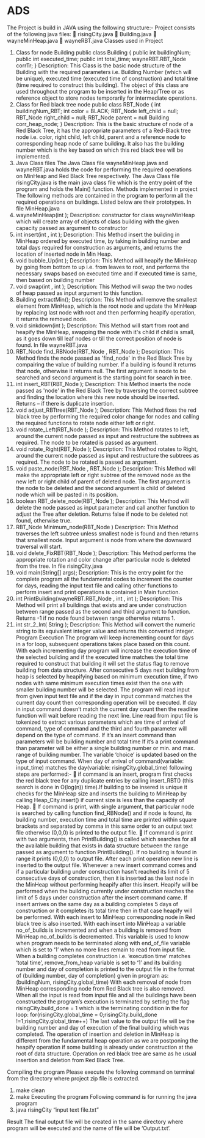 # ADS
The Project is build in JAVA using the following structure:-
Project consists of the following java files:
 risingCity.java
 Building.java
 wayneMinHeap.java
 wayneRBT.java
Classes used in Project
1. Class for node Building
public class Building {
public int buildingNum;
public int executed_time;
public int total_time;
wayneRBT.RBT_Node corrTr;
}
Description: This Class is the basic node structure of the Building with the required parameters i.e. Building Number (which will be unique), executed time (executed time of construction) and total time (time required to construct this building). The object of this class are used throughout the program to be inserted in the Heap/Tree or as reference object to store nodes temporarily for intermediate operations.
2. Class for Red black tree node
public class RBT_Node {
int buildingNum_RBT;
int color = BLACK;
RBT_Node left_child = null;
RBT_Node right_child = null;
RBT_Node parent = null
Building corr_heap_node;
}
Description: This is the basic structure of node of a Red Black Tree, it has the appropriate parameters of a Red-Black tree node i.e. color, right child, left child, parent and a reference node to corresponding heap node of same building. It also has the building number which is the key based on which this red black tree will be implemented.
3. Java Class files
The Java Class file wayneMinHeap.java and wayneRBT.java holds the code for performing the required operations on MinHeap and Red Black Tree respectively.
The Java Class file risingCity.java is the main java class file which is the entry point of the program and holds the Main() function.
Methods implemented in project
The following methods are contained in the program to perform all the required operations on buildings. Listed below are their prototypes.
In file MinHeap.java
1. wayneMinHeap(int );
Description: constructor for class wayneMinHeap which will create array of objects of class building with the given capacity passed as argument to constructor
2. int insert(int , int );
Description: This Method insert the building in MinHeap ordered by executed time, by taking in building number and total days required for construction as arguments, and returns the location of inserted node in Min Heap.
3. void bubble_Up(int );
Description: This Method will heapify the MinHeap by going from bottom to up i.e. from leaves to root, and performs the necessary swaps based on executed time and if executed time is same, then based on building number
4. void swap(int , int );
Description: This Method will swap the two nodes of heap passed as input argument to this function.
5. Building extractMin();
Description: This Method will remove the smallest element from MinHeap, which is the root node and update the MinHeap by replacing last node with root and then performing heapify operation, it returns the removed node.
6. void sinkdown(int );
Description: This Method will start from root and heapify the MinHeap, swapping the node with it's child if child is small, as it goes down till leaf nodes or till the correct position of node is found.
In file wayneRBT.java
1. RBT_Node find_RBNode(RBT_Node , RBT_Node );
Description: This Method finds the node passed as 'find_node' in the Red Black Tree by compairing the value of building number. If a building is found it returns that node, otherwise it returns null. The first argument is node to be searched and second argument is the starting point for search in tree.
2. int insert_RBT(RBT_Node );
Description: This Method inserts the node passed as 'node' in the Red Black Tree by traversing the correct subtree and finding the location where this new node should be inserted. Returns – if there is duplicate insertion.
3. void adjust_RBTtree(RBT_Node );
Description: This Method fixes the red black tree by performing the required color change for nodes and calling the required functions to rotate node either left or right.
4. void rotate_Left(RBT_Node );
Description: This Method rotates to left, around the current node passed as input and restructure the subtrees as required. The node to be rotated is passed as argument.
5. void rotate_Right(RBT_Node );
Description: This Method rotates to Right, around the current node passed as input and restructure the subtrees as required. The node to be rotated is passed as argument.
6. void paste_node(RBT_Node , RBT_Node );
Description: This Method will make the appropriate left or right subtree of the removed node as the new left or right child of parent of deleted node. The first argument is the node to be deleted and the second argument is child of deleted node which will be pasted in its position.
7. boolean RBT_delete_node(RBT_Node );
Description: This Method will delete the node passed as input parameter and call another function to adjust the Tree after deletion. Returns false if node to be deleted not found, otherwise true.
8. RBT_Node Minimum_node(RBT_Node )
Description: This Method traverses the left subtree unless smallest node is found and then returns that smallest node. Input argument is node from where the downward traversal will start.
9. void delete_FixRBT(RBT_Node );
Description: This Method performs the appropriate rotation and color change after particular node is deleted from the tree.
In file risingCity.java
1. void main(String[] args);
Description: This is the entry point for the complete program all the fundamental codes to increment the counter for days, reading the input text file and calling other functions to perform insert and print operations is contained in Main function.
2. int PrintBuilding(wayneRBT.RBT_Node , int , int );
Description: This Method will print all buildings that exists and are under construction between range passed as the second and third argument to function. Returns -1 if no node found between range otherwise returns 1.
3. int str_2_Int( String );
Description: This Method will convert the numeric string to its equivalent integer value and returns this converted integer.
Program Execution
The program will keep incrementing count for days in a for loop, subsequent operations takes place based on this count.
With each incrementing day program will increase the execution time of the selected building and if the executed time matches the total time required to construct that building it will set the status flag to remove building from data structure.
After consecutive 5 days next building from heap is selected by heapifying based on minimum execution time, if two nodes with same minimum execution times exist then the one with smaller building number will be selected.
The program will read input from given input text file and if the day in input command matches the current day count then corresponding operation will be executed. If day in input command doesn’t match the current day count then the readline function will wait before reading the next line.
Line read from input file is tokenized to extract various parameters which are time of arrival of command, type of command and the third and fourth parameter will depend on the type of command.
If it’s an insert command than parameters will be building number and total time
If it’s a print command than parameter will be either a single building number or min. and max. range of building number.
The variable ‘choice’ is updated based on the type of input command.
When day of arrival of command(variable: input_time) matches the day(variable: risingCity.global_time) following steps are performed:-
 if command is an insert, program first checks the red black tree for any duplicate entries by calling insert_RBT() (this search is done in O(log(n)) time).If building to be
insered is unique it checks for the MinHeap size and inserts the building to MinHeap by calling Heap_City.insert() if current size is less than the capacity of Heap.
 If command is print, with single argument, that particular node is searched by calling function find_RBNode() and if node is found, its building number, execution time and total time are printed within square brackets and separated by comma in this same order to an output text file otherwise (0,0,0) is printed to the output file.  If command is print with two arguments, then PrintBuilding() is called which searches for all the available building that exists in data structure between the range passed as argument to function PrintBuilding(). If no building is found in range it prints (0,0,0) to output file.
After each print operation new line is inserted to the output file.
Whenever a new insert command comes and if a particular building under construction hasn’t reached its limit of 5 consecutive days of construction, then it is inserted as the last node in the MinHeap without performing heapify after this insert. Heapify will be performed when the building currently under construction reaches the limit of 5 days under construction after the insert command came. If insert arrives on the same day as a building completes 5 days of construction or it completes its total time then in that case heapify will be performed.
With each insert to MinHeap corresponding node in Red black tree is also inserted.
With each insert into MinHeap a variable no_of_builds is incremented and when a building is removed from MinHeap no_of_builds is decremented. This variable is used to know when program needs to be terminated along with end_of_file variable which is set to ‘1’ when no more lines remain to read from input file.
When a building completes construction i.e. ‘execution time’ matches ‘total time’, remove_from_heap variable is set to ‘1’ and its building number and day of completion is printed to the output file in the format of (building number, day of completion) given in program as: (buildingNum, risingCity.global_time)
With each removal of node from MinHeap corresponding node from Red Black tree is also removed.
When all the input is read from input file and all the buildings have been constructed the program’s execution is terminated by setting the flag risingCity.build_done = 1 which is the terminating condition in the for loop: for(risingCity.global_time = 0;risingCity.build_done !=1;risingCity.global_time++)
The last value to the output file will be the building number and day of execution of the final building which was completed.
The operation of insertion and deletion in MinHeap is different from the fundamental heap operation as we are postponing the heapify operation if some building is already under construction at the root of data structure.
Operation on red black tree are same as he usual insertion and deletion from Red Black Tree.

Compiling the program
Please execute the following command on terminal from the directory where project zip file is extracted.
1. make clean
2. make
Executing the program
Following command is for running the java program
1. java risingCity “input text file.txt”

Result
The final output file will be created in the same directory where program will be executed and the name of file will be ‘Output.txt’.
